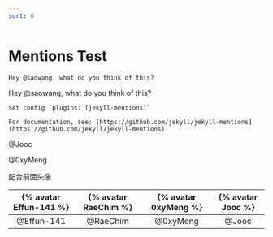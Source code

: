 ```yaml
---
sort: 8
---
```


# Mentions Test

```
Hey @saowang, what do you think of this?
```

Hey @saowang, what do you think of this?

```tip
Set config `plugins: [jekyll-mentions]`

For documentation, see: [https://github.com/jekyll/jekyll-mentions](https://github.com/jekyll/jekyll-mentions)
```

@Jooc

@0xyMeng

配合前面头像

| {% avatar Effun-141 %} | {% avatar RaeChim %} | {% avatar 0xyMeng %} | {% avatar Jooc %} |
| :--------------------: | :------------------: | :------------------: | :---------------: |
|       @Effun-141       |       @RaeChim       |       @0xyMeng       |       @Jooc       |

